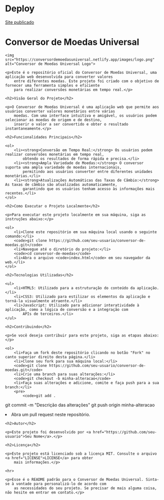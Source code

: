 <h1>Deploy</h1>
<a href="https://conversordemoedasuniversal.netlify.app/">Site publicado</a>



<h1>Conversor de Moedas Universal</h1>

    <img src="https://conversordemoedasuniversal.netlify.app/images/logo.png" alt="Conversor de Moedas Universal Logo">

    <p>Este é o repositório oficial do Conversor de Moedas Universal, uma aplicação web desenvolvida para converter valores
        entre diferentes moedas. Este projeto foi criado com o objetivo de fornecer uma ferramenta simples e eficiente
        para realizar conversões monetárias em tempo real.</p>

    <h2>Visão Geral do Projeto</h2>

    <p>O Conversor de Moedas Universal é uma aplicação web que permite aos usuários converter valores monetários entre várias
        moedas. Com uma interface intuitiva e amigável, os usuários podem selecionar as moedas de origem e de destino,
        inserir o valor a ser convertido e obter o resultado instantaneamente.</p>

    <h2>Funcionalidades Principais</h2>

    <ol>
        <li><strong>Conversão em Tempo Real:</strong> Os usuários podem realizar conversões monetárias em tempo real,
            obtendo os resultados de forma rápida e precisa.</li>
        <li><strong>Ampla Variedade de Moedas:</strong> O conversor suporta uma ampla variedade de moedas internacionais,
            permitindo aos usuários converter entre diferentes unidades monetárias.</li>
        <li><strong>Atualizações Automáticas das Taxas de Câmbio:</strong> As taxas de câmbio são atualizadas automaticamente,
            garantindo que os usuários tenham acesso às informações mais recentes.</li>
    </ol>

    <h2>Como Executar o Projeto Localmente</h2>

    <p>Para executar este projeto localmente em sua máquina, siga as instruções abaixo:</p>

    <ol>
        <li>Clone este repositório em sua máquina local usando o seguinte comando:</li>
        <code>git clone https://github.com/seu-usuario/conversor-de-moedas.git</code>
        <li>Navegue até o diretório do projeto:</li>
        <code>cd conversor-de-moedas</code>
        <li>Abra o arquivo <code>index.html</code> em seu navegador da web.</li>
    </ol>

    <h2>Tecnologias Utilizadas</h2>

    <ul>
        <li>HTML5: Utilizado para a estruturação do conteúdo da aplicação.</li>
        <li>CSS3: Utilizado para estilizar os elementos da aplicação e torná-la visualmente atraente.</li>
        <li>JavaScript: Utilizado para adicionar interatividade à aplicação, como a lógica de conversão e a integração com
            APIs de terceiros.</li>
    </ul>

    <h2>Contribuindo</h2>

    <p>Se você deseja contribuir para este projeto, siga as etapas abaixo:</p>

    <ol>
        <li>Faça um fork deste repositório clicando no botão "Fork" no canto superior direito desta página.</li>
        <li>Clone seu fork para sua máquina local:</li>
        <code>git clone https://github.com/seu-usuario/conversor-de-moedas.git</code>
        <li>Crie uma branch para suas alterações:</li>
        <code>git checkout -b minha-alteracao</code>
        <li>Faça suas alterações e adicione, comite e faça push para a sua branch:</li>
        <pre>
            <code>git add .
git commit -m "Descrição das alterações"
git push origin minha-alteracao</code>
        </pre>
        <li>Abra um pull request neste repositório.</li>
    </ol>

    <h2>Autor</h2>

    <p>Este projeto foi desenvolvido por <a href="https://github.com/seu-usuario">Seu Nome</a>.</p>

    <h2>Licença</h2>

    <p>Este projeto está licenciado sob a licença MIT. Consulte o arquivo <a href="LICENSE">LICENSE</a> para obter
        mais informações.</p>

    <hr>

    <p>Esse é o README padrão para o Conversor de Moedas Universal. Sinta-se à vontade para personalizá-lo de acordo com
        as necessidades do seu projeto. Se precisar de mais alguma coisa, não hesite em entrar em contato.</p>
